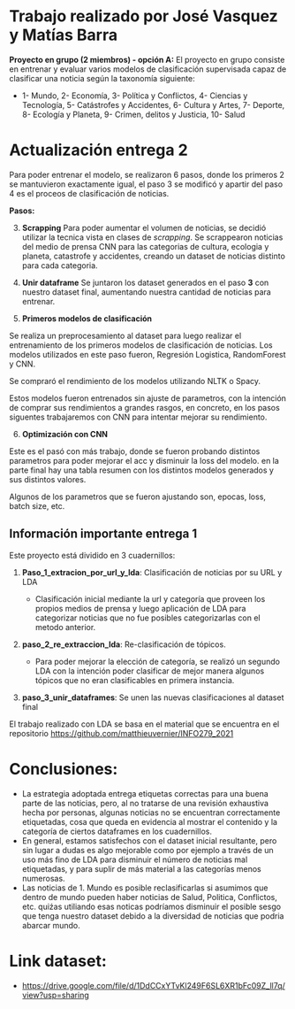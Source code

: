 # Trabajo realizado por José Vasquez y Matías Barra

**Proyecto en grupo (2 miembros) - opción A:** El proyecto en grupo consiste en entrenar y evaluar varios modelos de clasificación supervisada capaz de clasificar una noticia según la taxonomía siguiente: 

- 1- Mundo, 2- Economía, 3- Política y Conflictos, 4- Ciencias y Tecnología, 5- Catástrofes y Accidentes, 6- Cultura y Artes, 7- Deporte, 8- Ecología y Planeta, 9- Crimen, delitos y Justicia, 10- Salud


# Actualización entrega 2

Para poder entrenar el modelo, se realizaron 6 pasos, donde los primeros 2 se mantuvieron exactamente igual, el paso 3 se modificó y apartir del paso 4 es el proceos de clasificación de noticias.

**Pasos:**


3. **Scrapping**
Para poder aumentar el volumen de noticias, se decidió utilizar la tecnica vista en clases de *scrapping*. Se scrappearon noticias del medio de prensa CNN para las categorias de cultura, ecologia y planeta, catastrofe y accidentes, creando un dataset de noticias distinto para cada categoria. 

4. **Unir dataframe**
Se juntaron los dataset generados en el paso **3** con nuestro dataset final, aumentando nuestra cantidad de noticias para entrenar.


5. **Primeros modelos de clasificación**

Se realiza un preprocesamiento al dataset para luego realizar el entrenamiento de los primeros modelos de clasificación de noticias. 
Los modelos utilizados en este paso fueron, Regresión Logistica, RandomForest y CNN.

Se compraró el rendimiento de los modelos utilizando NLTK o Spacy.

Estos modelos fueron entrenados sin ajuste de parametros, con la intención de comprar sus rendimientos a grandes rasgos, en concreto, en los pasos siguentes trabajaremos con CNN para intentar mejorar su rendimiento. 

6. **Optimización con CNN**

Este es el pasó con más trabajo, donde se fueron probando distintos parametros para poder mejorar el acc y disminuir la loss del modelo. en la parte final hay una tabla resumen con los distintos modelos generados y sus distintos valores.

Algunos de los parametros que se fueron ajustando son, epocas, loss, batch size, etc.




## Información importante entrega 1

Este proyecto está dividido en 3 cuadernillos:

1. **Paso_1_extracion_por_url_y_lda**: Clasificación de noticias por su URL y LDA
    * Clasificación inicial mediante la url y categoría que proveen los propios medios de prensa y luego aplicación de LDA para categorizar noticias que no fue posibles categorizarlas con el metodo anterior.

2. **paso_2_re_extraccion_lda**: Re-clasificación de tópicos.
    * Para poder mejorar la elección de categoría, se realizó un segundo LDA con la intención poder clasificar de mejor manera algunos tópicos que no eran clasificables en primera instancia.

3. **paso_3_unir_dataframes**: Se unen las nuevas clasificaciones al dataset final

El trabajo realizado con LDA se basa en el material que se encuentra en el repositorio https://github.com/matthieuvernier/INFO279_2021


# Conclusiones: 
*  La estrategia adoptada entrega etiquetas correctas para una buena parte de las noticias, pero, al no tratarse de una revisión exhaustiva hecha por personas, algunas noticias no se encuentran correctamente etiquetadas, cosa que queda en evidencia al mostrar el contenido y la categoría de ciertos dataframes en los cuadernillos.
*  En general, estamos satisfechos con el dataset inicial resultante, pero sin lugar a dudas es algo mejorable como por ejemplo a través de un uso más fino de LDA para disminuir el número de noticias mal etiquetadas, y para suplir de más material a las categorías menos numerosas.
* Las noticias de 1. Mundo es posible reclasificarlas si asumimos que dentro de mundo pueden haber noticias de Salud, Politica, Conflictos, etc. quiźas utiliando esas noticas podríamos disminuir el posible sesgo que tenga nuestro dataset debido a la diversidad de noticias que podria abarcar mundo.


# Link dataset:

* https://drive.google.com/file/d/1DdCCxYTvKl249F6SL6XR1bFc09Z_ll7q/view?usp=sharing
